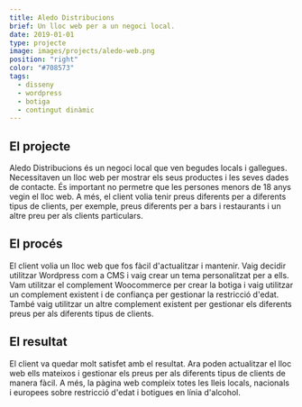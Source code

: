 ```yaml
---
title: Aledo Distribucions
brief: Un lloc web per a un negoci local.
date: 2019-01-01
type: projecte
image: images/projects/aledo-web.png
position: "right"
color: "#708573"
tags:
  - disseny
  - wordpress
  - botiga
  - contingut dinàmic
---
```


## El projecte

Aledo Distribucions és un negoci local que ven begudes locals i gallegues. Necessitaven un lloc web per mostrar els seus productes i les seves dades de contacte. És important no permetre que les persones menors de 18 anys vegin el lloc web. A més, el client volia tenir preus diferents per a diferents tipus de clients, per exemple, preus diferents per a bars i restaurants i un altre preu per als clients particulars.

## El procés

El client volia un lloc web que fos fàcil d'actualitzar i mantenir. Vaig decidir utilitzar Wordpress com a CMS i vaig crear un tema personalitzat per a ells. Vam utilitzar el complement Woocommerce per crear la botiga i vaig utilitzar un complement existent i de confiança per gestionar la restricció d'edat. També vaig utilitzar un altre complement existent per gestionar els diferents preus per als diferents tipus de clients.

## El resultat

El client va quedar molt satisfet amb el resultat. Ara poden actualitzar el lloc web ells mateixos i gestionar els preus per als diferents tipus de clients de manera fàcil. A més, la pàgina web compleix totes les lleis locals, nacionals i europees sobre restricció d'edat i botigues en línia d'alcohol.
